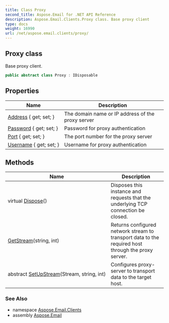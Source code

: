 ```yaml
---
title: Class Proxy
second_title: Aspose.Email for .NET API Reference
description: Aspose.Email.Clients.Proxy class. Base proxy client
type: docs
weight: 16990
url: /net/aspose.email.clients/proxy/
---
```

## Proxy class

Base proxy client.

```csharp
public abstract class Proxy : IDisposable
```

## Properties

| Name | Description |
| --- | --- |
| [Address](../../aspose.email.clients/proxy/address/) { get; set; } | The domain name or IP address of the proxy server |
| [Password](../../aspose.email.clients/proxy/password/) { get; set; } | Password for proxy authentication |
| [Port](../../aspose.email.clients/proxy/port/) { get; set; } | The port number for the proxy server |
| [Username](../../aspose.email.clients/proxy/username/) { get; set; } | Username for proxy authentication |

## Methods

| Name | Description |
| --- | --- |
| virtual [Dispose](../../aspose.email.clients/proxy/dispose/)() | Disposes this instance and requests that the underlying TCP connection be closed. |
| [GetStream](../../aspose.email.clients/proxy/getstream/)(string, int) | Returns configured network stream to transport data to the required host through the proxy server. |
| abstract [SetUpStream](../../aspose.email.clients/proxy/setupstream/)(Stream, string, int) | Configures proxy-server to transport data to the target host. |

### See Also

* namespace [Aspose.Email.Clients](../../aspose.email.clients/)
* assembly [Aspose.Email](../../)


